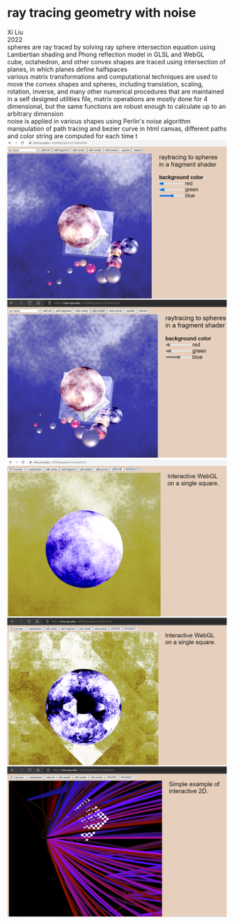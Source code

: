 # ray tracing geometry with noise
Xi Liu</br>
2022</br>
spheres are ray traced by solving ray sphere intersection equation using Lambertian shading and Phong reflection model in GLSL and WebGL</br>
cube, octahedron, and other convex shapes are traced using intersection of planes, in which planes define halfspaces</br>
various matrix transformations and computational techniques are used to move the convex shapes and spheres, including translation, scaling, rotation, inverse, and many other numerical procedures that are maintained in a self designed utilities file, matrix operations are mostly done for 4 dimensional, but the same functions are robust enough to calculate up to an arbitrary dimension</br>
noise is applied in various shapes using Perlin's noise algorithm</br>
manipulation of path tracing and bezier curve in html canvas, different paths and color string are computed for each time t</br>
![10.2](imgs/10.2.png)
![10.2.2](imgs/10.2.2.png)
![3d](imgs/0.png)
![3d version 2](imgs/3d.2.png)
![2d](imgs/2d.png)
